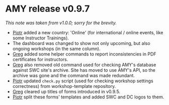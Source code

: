 # AMY release v0.9.7

*This note was taken from v1.0.0; sorry for the brevity.*

-   [Piotr][] added a new country: 'Online' (for international / online events,
    like some Instructor Trainings).
-   The dashboard was changed to show not only upcoming, but also
    ongoing workshops (in the same column).
-   [Greg][] added some helper commands to report inconsistencies in PDF
    certificates for instructors.
-   [Greg][] also removed old command used for checking AMY's database against
    SWC site's archive. Site has moved to use AMY's API, so the archive
    was gone and the command was made redundant.
-   [Piotr][] updated `check.py` script (used for checking workshop settings
    correctness) from workshop-template repository.
-   [Greg][] cleared up titles of forms introduced in v0.9.5.
-   [Piotr][] split these forms' templates and added SWC and DC logos to them.

[Greg]: https://github.com/gvwilson
[Piotr]: https://github.com/pbanaszkiewicz
